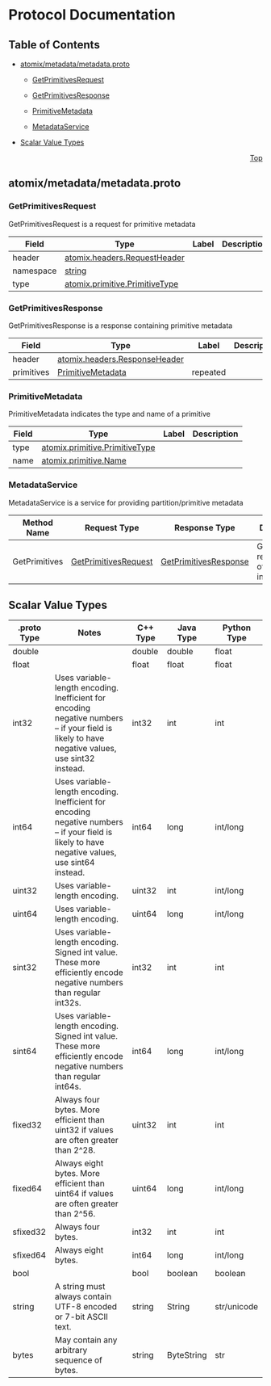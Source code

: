 # Protocol Documentation
<a name="top"></a>

## Table of Contents

- [atomix/metadata/metadata.proto](#atomix/metadata/metadata.proto)
    - [GetPrimitivesRequest](#atomix.metadata.GetPrimitivesRequest)
    - [GetPrimitivesResponse](#atomix.metadata.GetPrimitivesResponse)
    - [PrimitiveMetadata](#atomix.metadata.PrimitiveMetadata)
  
  
  
    - [MetadataService](#atomix.metadata.MetadataService)
  

- [Scalar Value Types](#scalar-value-types)



<a name="atomix/metadata/metadata.proto"></a>
<p align="right"><a href="#top">Top</a></p>

## atomix/metadata/metadata.proto



<a name="atomix.metadata.GetPrimitivesRequest"></a>

### GetPrimitivesRequest
GetPrimitivesRequest is a request for primitive metadata


| Field | Type | Label | Description |
| ----- | ---- | ----- | ----------- |
| header | [atomix.headers.RequestHeader](#atomix.headers.RequestHeader) |  |  |
| namespace | [string](#string) |  |  |
| type | [atomix.primitive.PrimitiveType](#atomix.primitive.PrimitiveType) |  |  |






<a name="atomix.metadata.GetPrimitivesResponse"></a>

### GetPrimitivesResponse
GetPrimitivesResponse is a response containing primitive metadata


| Field | Type | Label | Description |
| ----- | ---- | ----- | ----------- |
| header | [atomix.headers.ResponseHeader](#atomix.headers.ResponseHeader) |  |  |
| primitives | [PrimitiveMetadata](#atomix.metadata.PrimitiveMetadata) | repeated |  |






<a name="atomix.metadata.PrimitiveMetadata"></a>

### PrimitiveMetadata
PrimitiveMetadata indicates the type and name of a primitive


| Field | Type | Label | Description |
| ----- | ---- | ----- | ----------- |
| type | [atomix.primitive.PrimitiveType](#atomix.primitive.PrimitiveType) |  |  |
| name | [atomix.primitive.Name](#atomix.primitive.Name) |  |  |





 

 

 


<a name="atomix.metadata.MetadataService"></a>

### MetadataService
MetadataService is a service for providing partition/primitive metadata

| Method Name | Request Type | Response Type | Description |
| ----------- | ------------ | ------------- | ------------|
| GetPrimitives | [GetPrimitivesRequest](#atomix.metadata.GetPrimitivesRequest) | [GetPrimitivesResponse](#atomix.metadata.GetPrimitivesResponse) | GetPrimitives returns a list of primitives in a partition |

 



## Scalar Value Types

| .proto Type | Notes | C++ Type | Java Type | Python Type |
| ----------- | ----- | -------- | --------- | ----------- |
| <a name="double" /> double |  | double | double | float |
| <a name="float" /> float |  | float | float | float |
| <a name="int32" /> int32 | Uses variable-length encoding. Inefficient for encoding negative numbers – if your field is likely to have negative values, use sint32 instead. | int32 | int | int |
| <a name="int64" /> int64 | Uses variable-length encoding. Inefficient for encoding negative numbers – if your field is likely to have negative values, use sint64 instead. | int64 | long | int/long |
| <a name="uint32" /> uint32 | Uses variable-length encoding. | uint32 | int | int/long |
| <a name="uint64" /> uint64 | Uses variable-length encoding. | uint64 | long | int/long |
| <a name="sint32" /> sint32 | Uses variable-length encoding. Signed int value. These more efficiently encode negative numbers than regular int32s. | int32 | int | int |
| <a name="sint64" /> sint64 | Uses variable-length encoding. Signed int value. These more efficiently encode negative numbers than regular int64s. | int64 | long | int/long |
| <a name="fixed32" /> fixed32 | Always four bytes. More efficient than uint32 if values are often greater than 2^28. | uint32 | int | int |
| <a name="fixed64" /> fixed64 | Always eight bytes. More efficient than uint64 if values are often greater than 2^56. | uint64 | long | int/long |
| <a name="sfixed32" /> sfixed32 | Always four bytes. | int32 | int | int |
| <a name="sfixed64" /> sfixed64 | Always eight bytes. | int64 | long | int/long |
| <a name="bool" /> bool |  | bool | boolean | boolean |
| <a name="string" /> string | A string must always contain UTF-8 encoded or 7-bit ASCII text. | string | String | str/unicode |
| <a name="bytes" /> bytes | May contain any arbitrary sequence of bytes. | string | ByteString | str |

